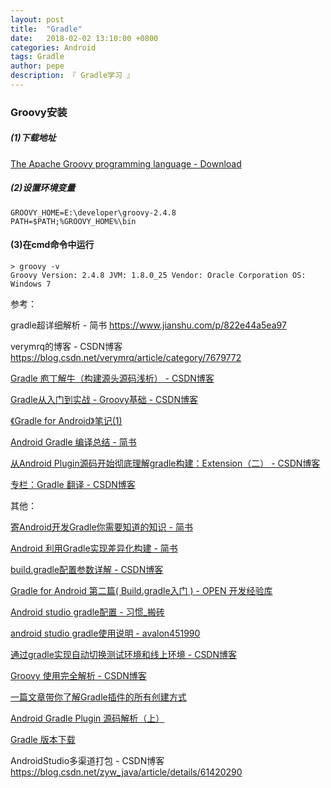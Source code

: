 ```yaml
---
layout: post
title:  "Gradle"
date:   2018-02-02 13:10:00 +0800
categories: Android
tags: Gradle
author: pepe
description: 『 Gradle学习 』
---
```


### **Groovy安装**

##### (1)下载地址

[The Apache Groovy programming language - Download](http://www.groovy-lang.org/download.html)

##### (2)设置环境变量
```
GROOVY_HOME=E:\developer\groovy-2.4.8
PATH=$PATH;%GROOVY_HOME%\bin
```
#### (3)在cmd命令中运行
```
> groovy -v
Groovy Version: 2.4.8 JVM: 1.8.0_25 Vendor: Oracle Corporation OS: Windows 7
```






参考：

gradle超详细解析 - 简书
https://www.jianshu.com/p/822e44a5ea97

verymrq的博客 - CSDN博客
https://blog.csdn.net/verymrq/article/category/7679772

[Gradle 庖丁解牛（构建源头源码浅析） - CSDN博客](https://blog.csdn.net/yanbober/article/details/60584621)

[Gradle从入门到实战 - Groovy基础 - CSDN博客](https://blog.csdn.net/singwhatiwanna/article/details/76084580)

[《Gradle for Android》笔记(1)](https://blog.kyleduo.com/2016/12/23/gradle-for-android-1-getting-started/)

[Android Gradle 编译总结 - 简书](https://www.jianshu.com/p/798e14fdf85d)

[从Android Plugin源码开始彻底理解gradle构建：Extension（二） - CSDN博客](https://blog.csdn.net/verymrq/article/details/80426594#10006-weixin-1-52626-6b3bffd01fdde4900130bc5a2751b6d1)

[专栏：Gradle 翻译 - CSDN博客](https://blog.csdn.net/column/details/gradle-translation.html?&page=4)

其他：

[寄Android开发Gradle你需要知道的知识 - 简书](https://www.jianshu.com/p/8b8a550246bd)

[Android 利用Gradle实现差异化构建 - 简书](https://www.jianshu.com/p/80e1f4a80d06)

[build.gradle配置参数详解 - CSDN博客](http://blog.csdn.net/baidu_31093133/article/details/51860637)

[Gradle for Android 第二篇( Build.gradle入门 ) - OPEN 开发经验库](http://www.open-open.com/lib/view/open1452003831198.html)

[Android studio gradle配置 - 习惯_搬砖](https://my.oschina.net/u/1471093/blog/341990)

[android studio gradle使用说明 - avalon451990](https://my.oschina.net/u/1186928/blog/744302)

[通过gradle实现自动切换测试环境和线上环境 - CSDN博客](https://blog.csdn.net/qifengdeqingchen/article/details/78032560)

[Groovy 使用完全解析 - CSDN博客](https://blog.csdn.net/zhaoyanjun6/article/details/70313790/#groovy-￥ﾮﾹ￥ﾙﾨ)

[一篇文章带你了解Gradle插件的所有创建方式](https://mp.weixin.qq.com/s/KCpl0CNgwMv0CgvbadNK6A)

[Android Gradle Plugin 源码解析（上）](https://mp.weixin.qq.com/s/aqo6ueTUxEOdGx5tyzQrPQ)

[Gradle 版本下载](http://services.gradle.org/distributions/)

AndroidStudio多渠道打包 - CSDN博客
https://blog.csdn.net/zyw_java/article/details/61420290



